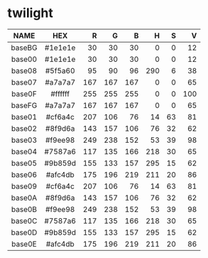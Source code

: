 # twilight

|  NAME  |   HEX   |  R  |  G  |  B  |  H  |  S  |  V  |
|:------:|:-------:|----:|----:|----:|----:|----:|----:|
| baseBG | #1e1e1e |  30 |  30 |  30 |   0 |   0 |  12 |
| base00 | #1e1e1e |  30 |  30 |  30 |   0 |   0 |  12 |
| base08 | #5f5a60 |  95 |  90 |  96 | 290 |   6 |  38 |
| base07 | #a7a7a7 | 167 | 167 | 167 |   0 |   0 |  65 |
| base0F | #ffffff | 255 | 255 | 255 |   0 |   0 | 100 |
| baseFG | #a7a7a7 | 167 | 167 | 167 |   0 |   0 |  65 |
| base01 | #cf6a4c | 207 | 106 |  76 |  14 |  63 |  81 |
| base02 | #8f9d6a | 143 | 157 | 106 |  76 |  32 |  62 |
| base03 | #f9ee98 | 249 | 238 | 152 |  53 |  39 |  98 |
| base04 | #7587a6 | 117 | 135 | 166 | 218 |  30 |  65 |
| base05 | #9b859d | 155 | 133 | 157 | 295 |  15 |  62 |
| base06 | #afc4db | 175 | 196 | 219 | 211 |  20 |  86 |
| base09 | #cf6a4c | 207 | 106 |  76 |  14 |  63 |  81 |
| base0A | #8f9d6a | 143 | 157 | 106 |  76 |  32 |  62 |
| base0B | #f9ee98 | 249 | 238 | 152 |  53 |  39 |  98 |
| base0C | #7587a6 | 117 | 135 | 166 | 218 |  30 |  65 |
| base0D | #9b859d | 155 | 133 | 157 | 295 |  15 |  62 |
| base0E | #afc4db | 175 | 196 | 219 | 211 |  20 |  86 |
